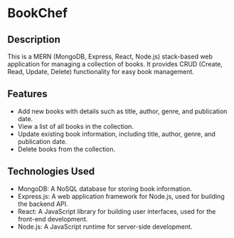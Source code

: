 # BookChef 

## Description

This is a MERN (MongoDB, Express, React, Node.js) stack-based web application for managing a collection of books. It provides CRUD (Create, Read, Update, Delete) functionality for easy book management.

## Features

- Add new books with details such as title, author, genre, and publication date.
- View a list of all books in the collection.
- Update existing book information, including title, author, genre, and publication date.
- Delete books from the collection.

## Technologies Used

- MongoDB: A NoSQL database for storing book information.
- Express.js: A web application framework for Node.js, used for building the backend API.
- React: A JavaScript library for building user interfaces, used for the front-end development.
- Node.js: A JavaScript runtime for server-side development.
